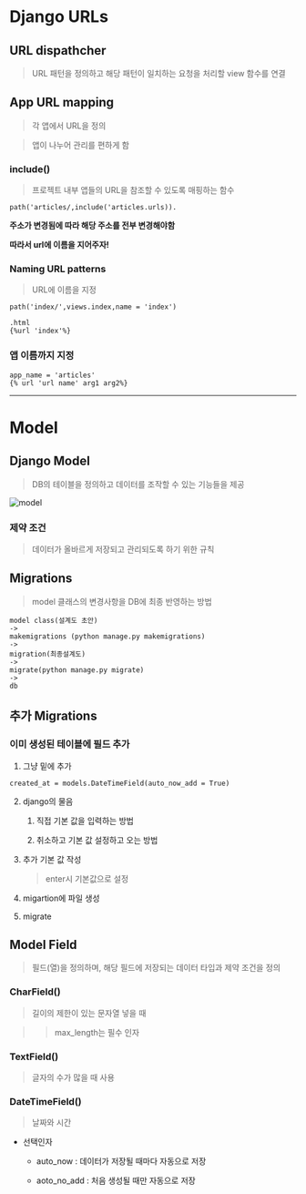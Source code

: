 # Django URLs


## URL dispathcher

> URL 패턴을 정의하고 해당 패턴이 일치하는 요청을 처리할 view 함수를 연결

## App URL mapping

> 각 앱에서 URL을 정의

> 앱이 나누어 관리를 편하게 함

### include()

> 프로젝트 내부 앱들의 URL을 참조할 수 있도록 매핑하는 함수

``path('articles/,include('articles.urls)).``

**주소가 변경됨에 따라 해당 주소를 전부 변경해야함**

**따라서 url에 이름을 지어주자!**

### Naming URL patterns

> URL에 이름을 지정

```
path('index/',views.index,name = 'index')

.html
{%url 'index'%}
```

### 앱 이름까지 지정

```
app_name = 'articles'
{% url 'url name' arg1 arg2%}
```

---

# Model

## Django Model

> DB의 테이블을 정의하고 데이터를 조작할 수 있는 기능들을 제공

![model](https://github.com/Demopeu/TLI/assets/156268475/3594759b-fe24-4624-9162-39e89f0d0a49)

### 제약 조건

> 데이터가 올바르게 저장되고 관리되도록 하기 위한 규칙

## Migrations

> model 클래스의 변경사항을 DB에 최종 반영하는 방법

```
model class(설계도 초안)
->
makemigrations (python manage.py makemigrations)
->
migration(최종설계도)
->
migrate(python manage.py migrate)
->
db
```

## 추가 Migrations

### 이미 생성된 테이블에 필드 추가

1. 그냥 밑에 추가

``created_at = models.DateTimeField(auto_now_add = True)``

2. django의 물음

    1. 직접 기본 값을 입력하는 방법

    2. 취소하고 기본 값 설정하고 오는 방법

3. 추가 기본 값 작성

    > enter시 기본값으로 설정

4. migartion에 파일 생성

5. migrate

## Model Field

> 필드(열)을 정의하며, 해당 필드에 저장되는 데이터 타입과 제약 조건을 정의

### CharField()

> 길이의 제한이 있는 문자열 넣을 때 

>> max_length는 필수 인자

### TextField()

> 글자의 수가 많을 때 사용

### DateTimeField()

> 날짜와 시간

- 선택인자

    - auto_now : 데이터가 저장될 때마다 자동으로 저장

    - aoto_no_add : 처음 생성될 때만 자동으로 저장